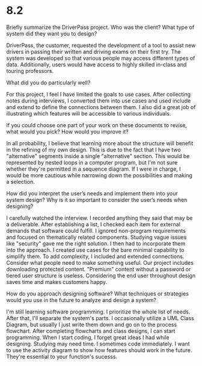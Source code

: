 # 8.2

Briefly summarize the DriverPass project. Who was the client? What type of system did they want you to design?

DriverPass, the customer, requested the development of a tool to assist new drivers in passing their written and driving exams on their first try. 
The system was developed so that various people may access different types of data. Additionally, users would have access to highly skilled in-class and touring professors.

What did you do particularly well?

For this project, I feel I have limited the goals to use cases. After collecting notes during interviews, I converted them into use cases and used include and extend to define the connections between them. I also did a great job of illustrating which features will be accessible to various individuals.

If you could choose one part of your work on these documents to revise, what would you pick? How would you improve it?

In all probability, I believe that learning more about the structure will benefit in the refining of my own design. This is due to the fact that I have two "alternative" segments inside a single "alternative" section. This would be represented by nested loops in a computer program, but I'm not sure whether they're permitted in a sequence diagram. If I were in charge, I would be more cautious while narrowing down the possibilities and making a selection.

How did you interpret the user’s needs and implement them into your system design? Why is it so important to consider the user’s needs when designing? 

I carefully watched the interview. I recorded anything they said that may be a deliverable. After establishing a list, I checked each item for external demands that software could fulfill. I ignored non-program requirements and focused on thematically related components. Studying vague issues like "security" gave me the right solution. I then had to incorporate them into the approach. I created use cases for the bare minimal capability to simplify them. To add complexity, I included and extended connections. Consider what people need to make something useful. Our project includes downloading protected content. "Premium" content without a password or tiered user structure is useless. Considering the end user throughout design saves time and makes customers happy.

How do you approach designing software? What techniques or strategies would you use in the future to analyze and design a system?

I'm still learning software programming. I prioritize the whole list of needs. After that, I'll separate the system's parts. I occasionally utilize a UML Class Diagram, but usually I just write them down and go on to the process flowchart. After completing flowcharts and class designs, I can start programming. When I start coding, I forget great ideas I had while designing. Studying may need time. I sometimes code immediately. I want to use the activity diagram to show how features should work in the future. They're essential to your function's sucesss.
